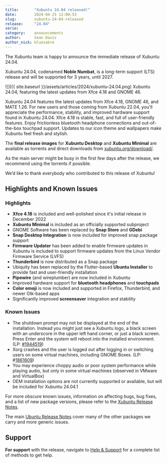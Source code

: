 ```yaml
---
title:       "Xubuntu 24.04 released!"
date:        2024-04-25 12:00:53
slug:        xubuntu-24-04-released
release:     "24.04"
serie:       
category:    announcements
author:      Sean Davis
author_nick: bluesabre
---
```


The Xubuntu team is happy to announce the immediate release of Xubuntu 24.04.

Xubuntu 24.04, codenamed **Noble Numbat**, is a long-term support (LTS) release and will be supported for 3 years, until 2027.

![]({{ site.baseurl }}/assets/articles/2024/xubuntu-24.04.png)
Xubuntu 24.04, featuring the latest updates from Xfce 4.18 and GNOME 46.

Xubuntu 24.04 features the latest updates from Xfce 4.18, GNOME 46, and MATE 1.26. For new users and those coming from Xubuntu 22.04, you'll appreciate the performance, stability, and improved hardware support found in Xubuntu 24.04. Xfce 4.18 is stable, fast, and full of user-friendly features. Enjoy frictionless bluetooth headphone connections and out-of-the-box touchpad support. Updates to our icon theme and wallpapers make Xubuntu feel fresh and stylish.

The **final release images** for **Xubuntu Desktop** and **Xubuntu Minimal** are available as torrents and direct downloads from [xubuntu.org/download/](https://xubuntu.org/download/).

As the main server might be busy in the first few days after the release, we recommend using the torrents if possible.

We’d like to thank everybody who contributed to this release of Xubuntu!

Highlights and Known Issues
---------------------------

### Highlights

- **Xfce 4.18** is included and well-polished since it's initial release in December 2022
- **Xubuntu Minimal** is included as an officially supported subproject
- GNOME Software has been replaced by **Snap Store** and **GDebi**
- **Snap Desktop Integration** is now included for improved snap package support
- **Firmware Updater** has been added to enable firmware updates in Xubuntu is included to support firmware updates from the Linux Vendor Firmware Service (LVFS)
- **Thunderbird** is now distributed as a Snap package
- Ubiquity has been replaced by the Flutter-based **Ubuntu Installer** to provide fast and user-friendly installation
- **Pipewire** (and wireplumber) are now included in Xubuntu
- Improved hardware support for **bluetooth headphones** and **touchpads**
- **Color emoji** is now included and supported in Firefox, Thunderbird, and newer Gtk-based apps
- Significantly improved **screensaver** integration and stability

### Known Issues

- The shutdown prompt may not be displayed at the end of the installation. Instead you might just see a Xubuntu logo, a black screen with an underscore in the upper left hand corner, or just a black screen. Press Enter and the system will reboot into the installed environment. (LP: [\#1944519](https://bugs.launchpad.net/ubuntu-release-notes/+bug/1944519))
- Xorg crashes and the user is logged out after logging in or switching users on some virtual machines, including GNOME Boxes. (LP: #[1861609](https://bugs.launchpad.net/ubuntu/+source/xorg-server/+bug/1861609))
- You may experience choppy audio or poor system performance while playing audio, but only in some virtual machines (observed in VMware and VirtualBox)
- OEM installation options are not currently supported or available, but will be included for Xubuntu 24.04.1

For more obscure known issues, information on affecting bugs, bug fixes, and a list of new package versions, please refer to the [Xubuntu Release Notes](https://wiki.xubuntu.org/releases/24.04/release-notes).

The main [Ubuntu Release Notes](https://discourse.ubuntu.com/t/noble-numbat-release-notes/39890) cover many of the other packages we carry and more generic issues.

Support
-------

**For support** with the release, navigate to [Help &amp; Support](https://xubuntu.org/help/) for a complete list of methods to get help.

